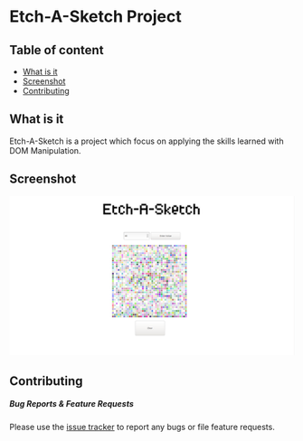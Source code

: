 # Etch-A-Sketch Project

## Table of content

- [What is it](#what-is-it)
- [Screenshot](#screenshot)
- [Contributing](#contributing)

## What is it

Etch-A-Sketch is a project which focus on applying the skills
learned with DOM Manipulation.


## Screenshot

![Screenshot](img/screenshot.png "Screenshot of the Project Website")


## Contributing

##### Bug Reports & Feature Requests

Please use the [issue tracker](https://github.com/FonsecaJoao/etch-a-sketch/issues) to report any bugs or file feature requests.